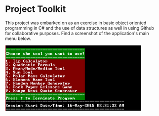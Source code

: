# Project Toolkit

This project was embarked on as an exercise in basic object oriented programming in C# and the use of data structures
as well in using Github for collaborative purposes. Find a screenshot of the application's main menu below.


![img](/project%20files/proj_toolkit_screen.PNG)
